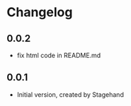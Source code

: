 # Changelog

## 0.0.2

- fix html code in README.md

## 0.0.1

- Initial version, created by Stagehand
